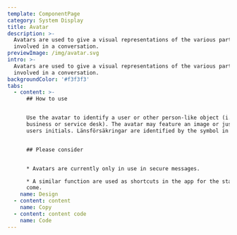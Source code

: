 ```yaml
---
template: ComponentPage
category: System Display
title: Avatar
description: >-
  Avatars are used to give a visual representations of the various parties
  involved in a conversation.
previewImage: /img/avatar.svg
intro: >-
  Avatars are used to give a visual representations of the various parties
  involved in a conversation.
backgroundColor: '#f3f3f3'
tabs:
  - content: >-
      ## How to use


      Use the avatar to identify a user or other person-like object (i.e.
      business or service desk). The avatar may feature an image or just the
      users initials. Länsförsäkringar are identified by the symbol in logo.


      ## Please consider


      * Avatars are currently only in use in secure messages.

      * A similar function are used as shortcuts in the app for the startpage to
      come.
    name: Design
  - content: content
    name: Copy
  - content: content code
    name: Code
---
```



